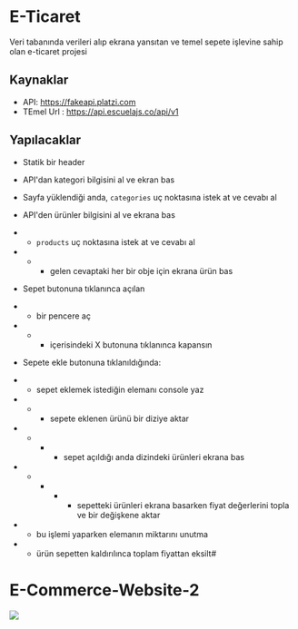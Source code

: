 # E-Ticaret 
Veri tabanında verileri alıp ekrana yansıtan ve temel sepete işlevine sahip olan e-ticaret projesi

## Kaynaklar
- API: https://fakeapi.platzi.com
- TEmel Url : https://api.escuelajs.co/api/v1



## Yapılacaklar
- Statik bir header

- API'dan kategori bilgisini al ve ekran bas
- Sayfa yüklendiği anda,
  `categories` uç noktasına istek at ve cevabı al

- API'den ürünler bilgisini al ve ekrana bas
- - `products` uç noktasına istek at ve cevabı al
- -  - gelen cevaptaki her bir obje için ekrana ürün bas

- Sepet butonuna tıklanınca açılan 
- - bir pencere aç
- - - içerisindeki X butonuna tıklanınca kapansın

- Sepete ekle butonuna tıklanıldığında:
- - sepet eklemek istediğin elemanı console yaz 
- - - sepete eklenen ürünü bir diziye aktar
- - - - sepet açıldığı anda dizindeki ürünleri ekrana bas
- - - - - sepetteki ürünleri ekrana basarken fiyat değerlerini topla ve bir değişkene aktar
- - bu işlemi yaparken elemanın miktarını unutma 
- - ürün sepetten kaldırılınca toplam fiyattan eksilt#

# E-Commerce-Website-2
![](ecommerce(2).gif)
